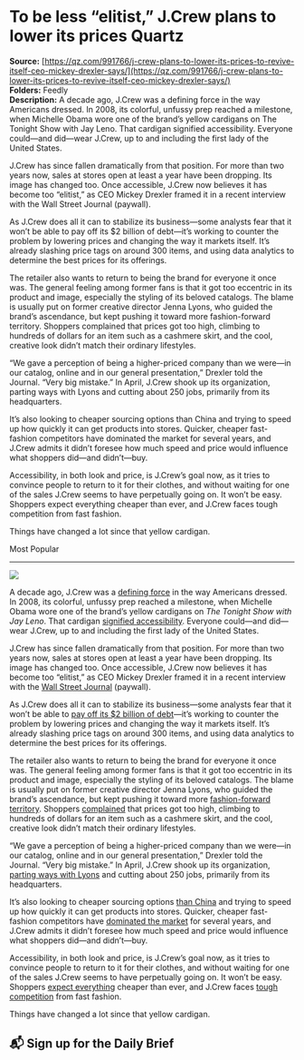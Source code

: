 # To be less “elitist,” J.Crew plans to lower its prices Quartz

**Source:** [https://qz.com/991766/j-crew-plans-to-lower-its-prices-to-revive-itself-ceo-mickey-drexler-says/](https://qz.com/991766/j-crew-plans-to-lower-its-prices-to-revive-itself-ceo-mickey-drexler-says/)  
**Folders:** Feedly  
**Description:** A decade ago, J.Crew was a defining force in the way Americans dressed. In 2008, its colorful, unfussy prep reached a milestone, when Michelle Obama wore one of the brand’s yellow cardigans on The Tonight Show with Jay Leno. That cardigan signified accessibility. Everyone could—and did—wear J.Crew, up to and including the first lady of the United States.

J.Crew has since fallen dramatically from that position. For more than two years now, sales at stores open at least a year have been dropping. Its image has changed too. Once accessible, J.Crew now believes it has become too “elitist,” as CEO Mickey Drexler framed it in a recent interview with the Wall Street Journal (paywall).

As J.Crew does all it can to stabilize its business—some analysts fear that it won’t be able to pay off its $2 billion of debt—it’s working to counter the problem by lowering prices and changing the way it markets itself. It’s already slashing price tags on around 300 items, and using data analytics to determine the best prices for its offerings.

The retailer also wants to return to being the brand for everyone it once was. The general feeling among former fans is that it got too eccentric in its product and image, especially the styling of its beloved catalogs. The blame is usually put on former creative director Jenna Lyons, who guided the brand’s ascendance, but kept pushing it toward more fashion-forward territory. Shoppers complained that prices got too high, climbing to hundreds of dollars for an item such as a cashmere skirt, and the cool, creative look didn’t match their ordinary lifestyles.

“We gave a perception of being a higher-priced company than we were—in our catalog, online and in our general presentation,” Drexler told the Journal. “Very big mistake.” In April, J.Crew shook up its organization, parting ways with Lyons and cutting about 250 jobs, primarily from its headquarters.

It’s also looking to cheaper sourcing options than China and trying to speed up how quickly it can get products into stores. Quicker, cheaper fast-fashion competitors have dominated the market for several years, and J.Crew admits it didn’t foresee how much speed and price would influence what shoppers did—and didn’t—buy.

Accessibility, in both look and price, is J.Crew’s goal now, as it tries to convince people to return to it for their clothes, and without waiting for one of the sales J.Crew seems to have perpetually going on. It won’t be easy. Shoppers expect everything cheaper than ever, and J.Crew faces tough competition from fast fashion.

Things have changed a lot since that yellow cardigan.

Most Popular


---

<div><div><div><picture><img src="https://qz.com/cdn-cgi/image/width=1024%2Cquality=85%2Cformat=auto/https://assets.qz.com/media/3e404ca8f7f281663bbe43c404f58c94.jpg"></picture></div><p>A decade ago, J.Crew was a <a href="https://qz.com/949498/jenna-lyons-is-leaving-j-crew-but-the-jenna-lyons-era-of-american-fashion-is-not-over">defining force</a> in the way Americans dressed. In 2008, its colorful, unfussy prep reached a milestone, when Michelle Obama wore one of the brand’s yellow cardigans on <em>The Tonight Show with Jay Leno</em>. That cardigan <a href="https://qz.com/887287/the-inspiring-story-that-michelle-obama-told-about-american-fashion-in-nine-outfits">signified accessibility</a>. Everyone could—and did—wear J.Crew, up to and including the first lady of the United States.</p></div><div><p>J.Crew has since fallen dramatically from that position. For more than two years now, sales at stores open at least a year have been dropping. Its image has changed too. Once accessible, J.Crew now believes it has become too “elitist,” as CEO Mickey Drexler framed it in a recent interview with the <a href="https://www.wsj.com/articles/j-crews-big-miss-how-technology-transformed-retail-1495636817?mod=e2tw">Wall Street Journal</a> (paywall).</p></div><div><p>As J.Crew does all it can to stabilize its business—some analysts fear that it won’t be able to <a href="http://www.reuters.com/article/us-jcrew-debtrestructuring-blackstone-idUSKBN17X1KD">pay off its $2 billion of debt</a>—it’s working to counter the problem by lowering prices and changing the way it markets itself. It’s already slashing price tags on around 300 items, and using data analytics to determine the best prices for its offerings.</p></div><div><p>The retailer also wants to return to being the brand for everyone it once was. The general feeling among former fans is that it got too eccentric in its product and image, especially the styling of its beloved catalogs. The blame is usually put on former creative director Jenna Lyons, who guided the brand’s ascendance, but kept pushing it toward more <a href="https://qz.com/949498/jenna-lyons-is-leaving-j-crew-but-the-jenna-lyons-era-of-american-fashion-is-not-over">fashion-forward territory</a>. Shoppers <a href="https://thehairpin.com/an-open-letter-to-jenna-lyons-23c9b5c9c771">complained</a> that prices got too high, climbing to hundreds of dollars for an item such as a cashmere skirt, and the cool, creative look didn’t match their ordinary lifestyles.</p></div><div><p>“We gave a perception of being a higher-priced company than we were—in our catalog, online and in our general presentation,” Drexler told the Journal. “Very big mistake.” In April, J.Crew shook up its organization, <a href="https://qz.com/948798/jenna-lyons-is-out-at-j-crew">parting ways with Lyons</a> and cutting about 250 jobs, primarily from its headquarters.</p></div><div><p>It’s also looking to cheaper sourcing options <a href="https://qz.com/431747/us-fashion-companies-are-starting-to-look-beyond-china-for-sourcing-apparel">than China</a> and trying to speed up how quickly it can get products into stores. Quicker, cheaper fast-fashion competitors have <a href="https://qz.com/625930/gaps-biggest-problem-in-one-grim-chart">dominated the market</a> for several years, and J.Crew admits it didn’t foresee how much speed and price would influence what shoppers did—and didn’t—buy.</p></div><div><p>Accessibility, in both look and price, is J.Crew’s goal now, as it tries to convince people to return to it for their clothes, and without waiting for one of the sales J.Crew seems to have perpetually going on. It won’t be easy. Shoppers <a href="https://qz.com/820829/global-consumers-are-no-longer-willing-to-pay-full-price-because-cheap-fashion">expect everything</a> cheaper than ever, and J.Crew faces <a href="https://qz.com/702286/primark-makes-even-walmart-look-pricey-on-clothes">tough competition</a> from fast fashion.</p></div><div><p>Things have changed a lot since that yellow cardigan.</p></div><div><h2>📬 Sign up for the Daily Brief</h2></div></div>